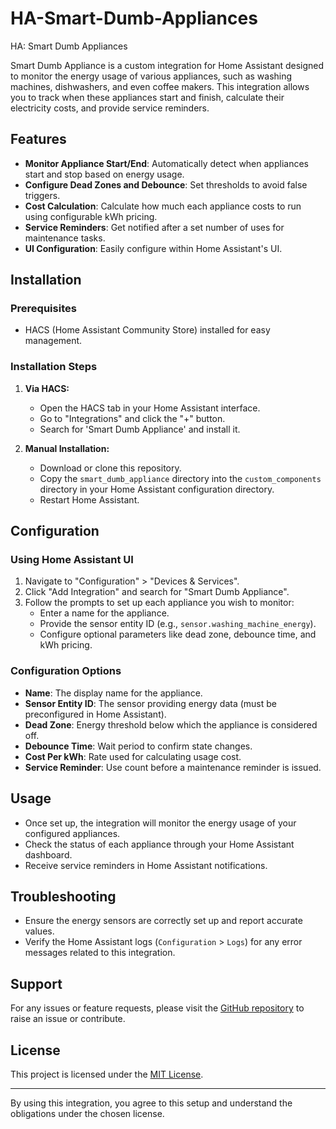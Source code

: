 # HA-Smart-Dumb-Appliances
HA: Smart Dumb Appliances

Smart Dumb Appliance is a custom integration for Home Assistant designed to monitor the energy usage of various appliances, such as washing machines, dishwashers, and even coffee makers. This integration allows you to track when these appliances start and finish, calculate their electricity costs, and provide service reminders.

## Features

- **Monitor Appliance Start/End**: Automatically detect when appliances start and stop based on energy usage.
- **Configure Dead Zones and Debounce**: Set thresholds to avoid false triggers.
- **Cost Calculation**: Calculate how much each appliance costs to run using configurable kWh pricing.
- **Service Reminders**: Get notified after a set number of uses for maintenance tasks.
- **UI Configuration**: Easily configure within Home Assistant's UI.

## Installation

### Prerequisites
- HACS (Home Assistant Community Store) installed for easy management.

### Installation Steps

1. **Via HACS:**
    - Open the HACS tab in your Home Assistant interface.
    - Go to "Integrations" and click the "+" button.
    - Search for 'Smart Dumb Appliance' and install it.

2. **Manual Installation:**
    - Download or clone this repository.
    - Copy the `smart_dumb_appliance` directory into the `custom_components` directory in your Home Assistant configuration directory.
    - Restart Home Assistant.

## Configuration

### Using Home Assistant UI

1. Navigate to "Configuration" > "Devices & Services".
2. Click "Add Integration" and search for "Smart Dumb Appliance".
3. Follow the prompts to set up each appliance you wish to monitor:
   - Enter a name for the appliance.
   - Provide the sensor entity ID (e.g., `sensor.washing_machine_energy`).
   - Configure optional parameters like dead zone, debounce time, and kWh pricing.

### Configuration Options

- **Name**: The display name for the appliance.
- **Sensor Entity ID**: The sensor providing energy data (must be preconfigured in Home Assistant).
- **Dead Zone**: Energy threshold below which the appliance is considered off.
- **Debounce Time**: Wait period to confirm state changes.
- **Cost Per kWh**: Rate used for calculating usage cost.
- **Service Reminder**: Use count before a maintenance reminder is issued.

## Usage

- Once set up, the integration will monitor the energy usage of your configured appliances.
- Check the status of each appliance through your Home Assistant dashboard.
- Receive service reminders in Home Assistant notifications.

## Troubleshooting

- Ensure the energy sensors are correctly set up and report accurate values.
- Verify the Home Assistant logs (`Configuration` > `Logs`) for any error messages related to this integration.

## Support

For any issues or feature requests, please visit the [GitHub repository](https://github.com/boringkraken/HA-Smart-Dumb-Appliances) to raise an issue or contribute.

## License

This project is licensed under the [MIT License](LICENSE).

---

By using this integration, you agree to this setup and understand the obligations under the chosen license.
